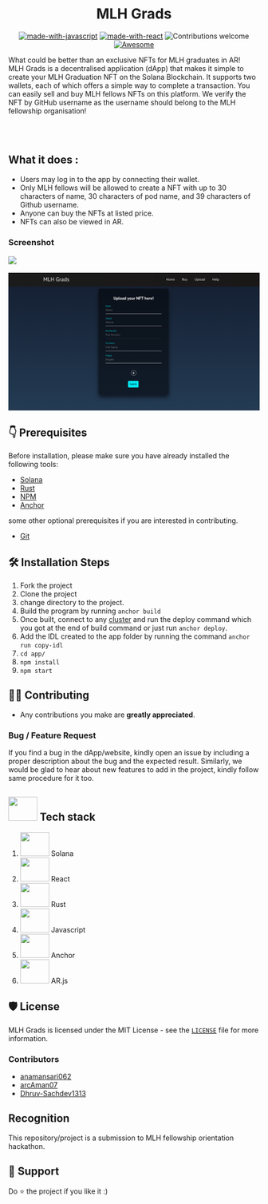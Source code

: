 <h1 align="center"> MLH Grads</h1>
<center>

[![made-with-javascript](https://img.shields.io/badge/Made%20with-Solana-1f425f.svg)](https://www.python.org/)
[![made-with-react](https://img.shields.io/badge/Made%20with-React-blue)](https://www.python.org/)
![Contributions welcome](https://img.shields.io/badge/contributions-welcome-orange.svg)
[![Awesome](https://cdn.rawgit.com/sindresorhus/awesome/d7305f38d29fed78fa85652e3a63e154dd8e8829/media/badge.svg)](https://github.com/sindresorhus/awesome#readme)

</center>


What could be better than an exclusive NFTs for MLH graduates in AR!  
MLH Grads is a decentralised application (dApp) that makes it simple to create your MLH Graduation NFT on the Solana Blockchain. It supports two wallets, each of which offers a simple way to complete a transaction. You can easily sell and buy MLH fellows NFTs on this platform. We verify the NFT by GitHub username as the username should belong to the MLH fellowship organisation!


<br></br>

## What it does :
- Users may log in to the app by connecting their wallet. 
- Only MLH fellows will be allowed to create a NFT with up to 30 characters of name, 30 characters of pod name, and 39 characters of Github username. 
- Anyone can buy the NFTs at listed price. 
- NFTs can also be viewed in AR. 

### Screenshot

<img src ="assets/one.png" align="center">
<br/>
<br/>
<img src ="assets/two.png" align="center">


## 👇 Prerequisites

Before installation, please make sure you have already installed the following tools:<br/>
- [Solana](https://docs.solana.com/cli/install-solana-cli-tools) 
- [Rust](https://www.rust-lang.org/tools/install)
- [NPM](https://project-serum.github.io/anchor/getting-started/installation.html#install-yarn_)
- [Anchor](https://github.com/project-serum/anchor)

some other optional prerequisites if you are interested in contributing.
- [Git](https://git-scm.com/downloads)

## 🛠️ Installation Steps

1. Fork the project
2. Clone the project
3. change directory to the project.
4. Build the program by running ``anchor build`` 
5. Once built, connect to any [cluster](https://docs.solana.com/cli/choose-a-cluster) and run the deploy command which you got at the end of build command or just run ``anchor deploy``.
6. Add the IDL created to the app folder by running the command ` anchor run copy-idl `
7. `cd app/`
8. `npm install`
9. `npm start`

## 👨‍💻 Contributing

- Any contributions you make are **greatly appreciated**.

### Bug / Feature Request

If you find a bug in the dApp/website, kindly open an issue by
including a proper description about the bug and the expected result. Similarly, we would be glad to hear about new
features to add in the project, kindly follow same procedure for it too.

## <img src="https://techstackapps.com/media/2019/11/TechStackApps-logo-icon.png" width="58" height="48"> Tech stack
1. <img src="https://s2.coinmarketcap.com/static/img/coins/200x200/5426.png" width="58" height="48"> Solana
2. <img src="https://reactjs.org/logo-og.png" width="58" height="48"> React
3. <img src="https://upload.wikimedia.org/wikipedia/commons/thumb/d/d5/Rust_programming_language_black_logo.svg/2048px-Rust_programming_language_black_logo.svg.png" width="58" height="48"> Rust
4. <img src="https://upload.wikimedia.org/wikipedia/commons/6/6a/JavaScript-logo.png" width="58" height="48"> Javascript
5. <img src="https://solana.ghost.io/content/images/downloaded_images/July-Newsletter/0-GGeNqyfmiHJBhSec.png" width="58" height="48"> Anchor
6. <img src="https://pbs.twimg.com/media/EjpofSnWsAQpsBa.jpg" width="58" height="48"> AR.js

## 🛡️ License

MLH Grads is licensed under the MIT License - see the [`LICENSE`](LICENSE.txt) file for more information.

### Contributors
- [anamansari062](https://github.com/anamansari062)
- [arcAman07](https://github.com/arcAman07)
- [Dhruv-Sachdev1313](https://github.com/Dhruv-Sachdev1313)

## Recognition
This repository/project is a submission to MLH fellowship orientation hackathon.

## 🙏 Support
Do ⭐️ the project if you like it :)
